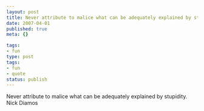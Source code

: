 ```yaml
---
layout: post
title: Never attribute to malice what can be adequately explained by stupidity.
date: 2007-04-01
published: true
meta: {}

tags:
- fun
type: post
tags:
- fun
- quote
status: publish
---
```

Never attribute to malice what can be adequately explained by stupidity.<br />Nick Diamos
